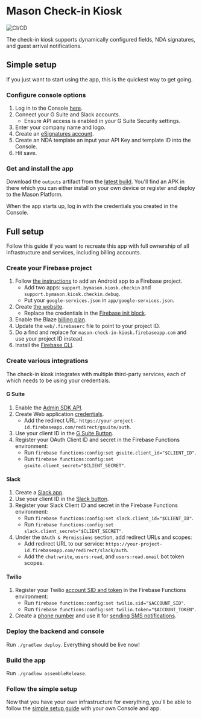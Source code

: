 # Mason Check-in Kiosk

![CI/CD](https://github.com/MasonAmerica/mason-check-in-kiosk/workflows/CI/CD/badge.svg)

The check-in kiosk supports dynamically configured fields, NDA signatures, and guest arrival
notifications.

## Simple setup

If you just want to start using the app, this is the quickest way to get going.

### Configure console options

1. Log in to the Console [here](https://mason-check-in-kiosk.firebaseapp.com/).
1. Connect your G Suite and Slack accounts.
   - Ensure API access is enabled in your G Suite Security settings.
1. Enter your company name and logo.
1. Create an [eSignatures account](https://esignatures.io/dashboard).
1. Create an NDA template an input your API Key and template ID into the Console.
1. Hit save.

### Get and install the app

Download the `outputs` artifact from the
[latest build](https://github.com/MasonAmerica/mason-check-in-kiosk/actions?query=workflow%3ACI%2FCD+branch%3Amaster).
You'll find an APK in there which you can either install on your own device or register and deploy
to the Mason Platform.

When the app starts up, log in with the credentials you created in the Console.

## Full setup

Follow this guide if you want to recreate this app with full ownership of all infrastructure and
services, including billing accounts.

### Create your Firebase project

1. Follow [the instructions](https://firebase.google.com/docs/android/setup#console) to add an
   Android app to a Firebase project.
   - Add two apps: `support.bymason.kiosk.checkin` and `support.bymason.kiosk.checkin.debug`.
   - Put your `google-services.json` in `app/google-services.json`.
1. Create [the website](https://console.firebase.google.com/project/_/hosting).
   - Replace the credentials in the
     [Firebase init block](https://github.com/MasonAmerica/mason-check-in-kiosk/blob/a6934f3dc1152ae6003299a2af9223cc3bd19043/web/site/src/main/kotlin/support/bymason/kiosk/checkin/Index.kt#L18-L25).
1. Enable the Blaze [billing plan](https://console.firebase.google.com/project/_/usage/details).
1. Update the `web/.firebaserc` file to point to your project ID.
1. Do a find and replace for `mason-check-in-kiosk.firebaseapp.com` and use your project ID instead.
1. Install the [Firebase CLI](https://firebase.google.com/docs/cli#install_the_firebase_cli).

### Create various integrations

The check-in kiosk integrates with multiple third-party services, each of which needs to be using
your credentials.

#### G Suite

1. Enable the
   [Admin SDK API](https://console.cloud.google.com/flows/enableapi?apiid=admin.googleapis.com).
1. Create Web application
   [credentials](https://console.cloud.google.com/apis/credentials/oauthclient).
   - Add the redirect URL: `https://your-project-id.firebaseapp.com/redirect/gsuite/auth`.
1. Use your client ID in the
   [G Suite Button](https://github.com/MasonAmerica/mason-check-in-kiosk/blob/a6934f3dc1152ae6003299a2af9223cc3bd19043/web/site/src/main/kotlin/support/bymason/kiosk/checkin/Index.kt#L66).
1. Register your OAuth Client ID and secret in the Firebase Functions environment:
   - Run `firebase functions:config:set gsuite.client_id="$CLIENT_ID"`.
   - Run `firebase functions:config:set gsuite.client_secret="$CLIENT_SECRET"`.

#### Slack

1. Create a [Slack app](https://api.slack.com/apps/new).
1. Use your client ID in the
   [Slack button](https://github.com/MasonAmerica/mason-check-in-kiosk/blob/a6934f3dc1152ae6003299a2af9223cc3bd19043/web/site/src/main/kotlin/support/bymason/kiosk/checkin/Index.kt#L74).
1. Register your Slack Client ID and secret in the Firebase Functions environment:
   - Run `firebase functions:config:set slack.client_id="$CLIENT_ID"`.
   - Run `firebase functions:config:set slack.client_secret="$CLIENT_SECRET"`.
1. Under the `OAuth & Permissions` section, add redirect URLs and scopes:
   - Add redirect URL to our service: `https://your-project-id.firebaseapp.com/redirect/slack/auth`.
   - Add the `chat:write`, `users:read`, and `users:read.email` bot token scopes.

#### Twilio

1. Register your Twilio
   [account SID and token](https://www.twilio.com/console) in the Firebase Functions environment:
   - Run `firebase functions:config:set twilio.sid="$ACCOUNT_SID"`.
   - Run `firebase functions:config:set twilio.token="$ACCOUNT_TOKEN"`.
1. Create a [phone number](https://www.twilio.com/console/phone-numbers/incoming) and use it for
   [sending SMS notifications](https://github.com/MasonAmerica/mason-check-in-kiosk/blob/a6934f3dc1152ae6003299a2af9223cc3bd19043/web/server/src/main/kotlin/support/bymason/kiosk/checkin/functions/HostNotifications.kt#L146).

### Deploy the backend and console

Run `./gradlew deploy`. Everything should be live now!

### Build the app

Run `./gradlew assembleRelease`.

### Follow the simple setup

Now that you have your own infrastructure for everything, you'll be able to follow the
[simple setup guide](#simple-setup) with your own Console and app.
